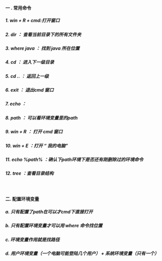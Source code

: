 #### 一 . 常用命令
##### 1.  win + R + cmd:打开窗口
##### 2.  dir          ： 查看当前目录下的所有文件夹
##### 3.  where java   ： 找到 java 所在位置
##### 4.  cd           ： 进入下一级目录
##### 5.  cd ..        ： 返回上一级
##### 6.  exit         ： 退出cmd 窗口
##### 7.  echo         ： 
##### 8.  path         ： 可以看环境变量里的path
##### 9.  win + R      ： 打开 cmd 窗口
##### 10. win + E      ：打开 “ 我的电脑”
##### 11. echo %path%  ：确认下path环境下是否还有刚删除过的环境命令
##### 12. tree         ：查看目录结构
&nbsp;
#### 二. 配置环境变量
##### a. 只有配置了path在可以才cmd下直接打开
##### b. 只有配置环境变量才可以用 where 命令找位置
##### c. 环境变量作用就是找路径
##### d. 用户环境变量（一个电脑可能登陆几个用户） + 系统环境变量（只有一个）
